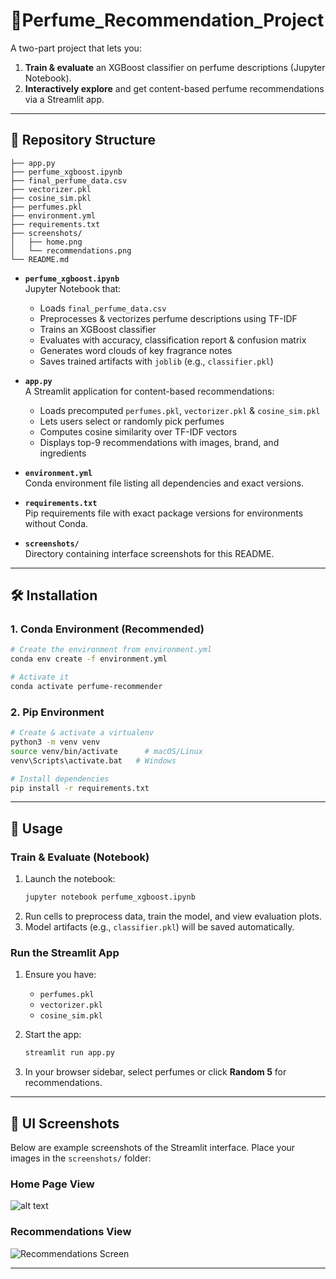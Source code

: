 # 🌸Perfume_Recommendation_Project


A two-part project that lets you:

1. **Train & evaluate** an XGBoost classifier on perfume descriptions (Jupyter Notebook).  
2. **Interactively explore** and get content-based perfume recommendations via a Streamlit app.

---

## 📁 Repository Structure

```
├── app.py
├── perfume_xgboost.ipynb
├── final_perfume_data.csv
├── vectorizer.pkl
├── cosine_sim.pkl
├── perfumes.pkl
├── environment.yml
├── requirements.txt
├── screenshots/
│   ├── home.png
│   └── recommendations.png
└── README.md
```

- **`perfume_xgboost.ipynb`**  
  Jupyter Notebook that:
  - Loads `final_perfume_data.csv`
  - Preprocesses & vectorizes perfume descriptions using TF-IDF
  - Trains an XGBoost classifier
  - Evaluates with accuracy, classification report & confusion matrix
  - Generates word clouds of key fragrance notes
  - Saves trained artifacts with `joblib` (e.g., `classifier.pkl`)

- **`app.py`**  
  A Streamlit application for content-based recommendations:
  - Loads precomputed `perfumes.pkl`, `vectorizer.pkl` & `cosine_sim.pkl`
  - Lets users select or randomly pick perfumes
  - Computes cosine similarity over TF-IDF vectors
  - Displays top-9 recommendations with images, brand, and ingredients

- **`environment.yml`**  
  Conda environment file listing all dependencies and exact versions.

- **`requirements.txt`**  
  Pip requirements file with exact package versions for environments without Conda.

- **`screenshots/`**  
  Directory containing interface screenshots for this README.

---

## 🛠️ Installation

### 1. Conda Environment (Recommended)

```bash
# Create the environment from environment.yml
conda env create -f environment.yml

# Activate it
conda activate perfume-recommender
```

### 2. Pip Environment

```bash
# Create & activate a virtualenv
python3 -m venv venv
source venv/bin/activate      # macOS/Linux
venv\Scripts\activate.bat   # Windows

# Install dependencies
pip install -r requirements.txt
```

---

## 🚀 Usage

### Train & Evaluate (Notebook)

1. Launch the notebook:  
   ```bash
   jupyter notebook perfume_xgboost.ipynb
   ```
2. Run cells to preprocess data, train the model, and view evaluation plots.
3. Model artifacts (e.g., `classifier.pkl`) will be saved automatically.

### Run the Streamlit App

1. Ensure you have:
   - `perfumes.pkl`
   - `vectorizer.pkl`
   - `cosine_sim.pkl`

2. Start the app:  
   ```bash
   streamlit run app.py
   ```
3. In your browser sidebar, select perfumes or click **Random 5** for recommendations.

---

## 🎨 UI Screenshots

Below are example screenshots of the Streamlit interface. Place your images in the `screenshots/` folder:

### Home Page View

![alt text](01-1.PNG)

### Recommendations View

![Recommendations Screen](screenshots/recommendations.png)

---


